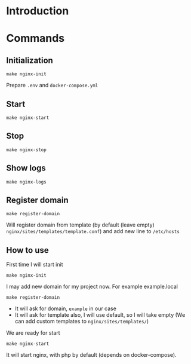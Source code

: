 # Introduction

# Commands

## Initialization
```shell
make nginx-init 
```
Prepare `.env` and `docker-compose.yml`

## Start

```shell
make nginx-start 
```

## Stop

```shell
make nginx-stop 
```

## Show logs

```shell
make nginx-logs 
```

## Register domain

```shell
make register-domain
```

Will register domain from template (by default (leave empty) `nginx/sites/templates/template.conf`) and add new line to `/etc/hosts`


## How to use

First time I will start init
```shell
make nginx-init
```

I may add new domain for my project now. For example example.local

```shell
make register-domain
```
- It will ask for domain, `example` in our case
- It will ask for template also, I will use default, so I will take empty (We can add custom templates to `nginx/sites/templates/`)

We are ready for start
```shell
make nginx-start
```
It will start nginx, with php by default (depends on docker-compose).